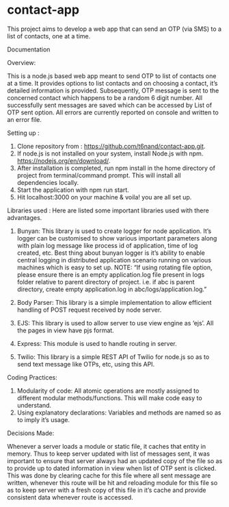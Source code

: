 # contact-app
This project aims to develop a web app that can send an OTP (via SMS) to a list of contacts, one at a time.

Documentation

Overview: 

This is a node.js based web app meant to send OTP to list of contacts one at a time. It provides options to list contacts and on choosing a contact, it’s detailed information is provided. Subsequently, OTP message is sent to the concerned contact which happens to be a random 6 digit number. All successfully sent messages are saved which can be accessed by List of OTP sent option. All errors are currently reported on console and written to an error file. 

Setting up : 

1. Clone repository from : https://github.com/t6nand/contact-app.git.
2. If node.js is not installed on your system, install Node.js with npm.  https://nodejs.org/en/download/. 
3. After installation is completed, run npm install in the home directory of project from terminal/command prompt. This will install all dependencies locally. 
4. Start the application with npm run start.
5. Hit localhost:3000 on your machine & voila! you are all set up.

Libraries used : 
Here are listed some important libraries used with there advantages. 

1. Bunyan: This library is used to create logger for node application. It’s logger can be customised to show various important parameters along with plain log message like process id of application, time of log created, etc. Best thing about bunyan logger is it’s ability to enable central logging in distributed application scenario running on various machines which is easy to set up.
NOTE: “If using rotating file option, please ensure there is an empty 	    application.log file present in logs folder relative to parent directory of project. i.e. if abc is parent directory, create empty application.log in abc/logs/application.log.”

2. Body Parser: This library is a simple implementation to allow efficient handling of POST request received by node server. 
3. EJS: This library is used to allow server to use  view engine as ‘ejs’. All the pages in view have pjs format.
4. Express: This module is used to handle routing in server. 
5. Twilio: This library is a simple REST API of Twilio for node.js so as to send text message like OTPs, etc, using this API. 

Coding Practices: 

1. Modularity of code: All atomic operations are mostly assigned to different modular methods/functions. This will make code easy to understand.
2. Using explanatory declarations: Variables and methods are named so as to imply it’s usage.

Decisions Made: 

Whenever a server loads a module or static file, it caches that entity in memory. 
Thus to keep server updated with list of messages sent, it was important to ensure that server always had an updated copy of the file so as to provide up to dated information in view when list of OTP sent is clicked. This was done by clearing cache for this file where all sent message are written, whenever this route will be hit and reloading module for this file so as to keep server with a fresh copy of this file in it’s cache and provide consistent data whenever route is accessed. 
